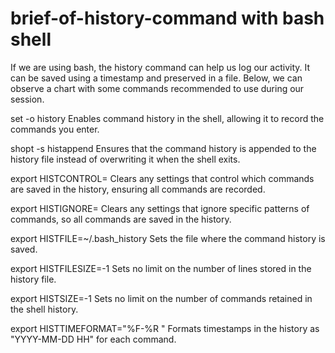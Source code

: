 # brief-of-history-command with bash shell
If we are using bash, the history command can help us log our activity. It can be saved using a timestamp and preserved in a file. Below, we can observe a chart with some commands recommended to use during our session.


set -o history
Enables command history in the shell, allowing it to record the commands you enter.


shopt -s histappend
Ensures that the command history is appended to the history file instead of overwriting it when the shell exits.


export HISTCONTROL=
Clears any settings that control which commands are saved in the history, ensuring all commands are recorded.


export HISTIGNORE=
Clears any settings that ignore specific patterns of commands, so all commands are saved in the history.


export HISTFILE=~/.bash_history
Sets the file where the command history is saved.


export HISTFILESIZE=-1
Sets no limit on the number of lines stored in the history file.


export HISTSIZE=-1
Sets no limit on the number of commands retained in the shell history.


export HISTTIMEFORMAT="%F-%R "
Formats timestamps in the history as "YYYY-MM-DD HH" for each command.
